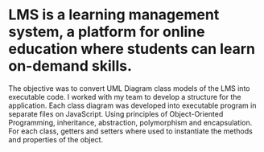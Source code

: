 # LMS is a learning management system, a platform for online education where students can learn on-demand skills.
The objective was to convert UML Diagram class models of the LMS into executable code.
I worked with my team to develop a structure for the application.
Each class diagram was developed into executable program in separate files on JavaScript.
Using principles of Object-Oriented Programming, inheritance, abstraction, polymorphism and encapsulation.
For each class, getters and setters where used to instantiate the methods and properties of the object.
